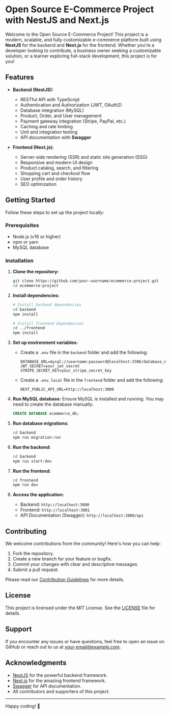 # Open Source E-Commerce Project with NestJS and Next.js

Welcome to the Open Source E-Commerce Project! This project is a modern, scalable, and fully customizable e-commerce platform built using **NestJS** for the backend and **Next.js** for the frontend. Whether you're a developer looking to contribute, a business owner seeking a customizable solution, or a learner exploring full-stack development, this project is for you!

## Features

- **Backend (NestJS):**
  - RESTful API with TypeScript
  - Authentication and Authorization (JWT, OAuth2)
  - Database integration (MySQL)
  - Product, Order, and User management
  - Payment gateway integration (Stripe, PayPal, etc.)
  - Caching and rate limiting
  - Unit and integration testing
  - API documentation with **Swagger**

- **Frontend (Next.js):**
  - Server-side rendering (SSR) and static site generation (SSG)
  - Responsive and modern UI design
  - Product catalog, search, and filtering
  - Shopping cart and checkout flow
  - User profile and order history
  - SEO optimization

## Getting Started

Follow these steps to set up the project locally:

### Prerequisites

- Node.js (v16 or higher)
- npm or yarn
- MySQL database

### Installation

1. **Clone the repository:**
   ```bash
   git clone https://github.com/your-username/ecommerce-project.git
   cd ecommerce-project
   ```

2. **Install dependencies:**
   ```bash
   # Install backend dependencies
   cd backend
   npm install

   # Install frontend dependencies
   cd ../frontend
   npm install
   ```

3. **Set up environment variables:**
   - Create a `.env` file in the `backend` folder and add the following:
     ```env
     DATABASE_URL=mysql://username:password@localhost:3306/database_name
     JWT_SECRET=your_jwt_secret
     STRIPE_SECRET_KEY=your_stripe_secret_key
     ```
   - Create a `.env.local` file in the `frontend` folder and add the following:
     ```env
     NEXT_PUBLIC_API_URL=http://localhost:3000
     ```

4. **Run MySQL database:**
   Ensure MySQL is installed and running. You may need to create the database manually:
   ```sql
   CREATE DATABASE ecommerce_db;
   ```

5. **Run database migrations:**
   ```bash
   cd backend
   npm run migration:run
   ```

6. **Run the backend:**
   ```bash
   cd backend
   npm run start:dev
   ```

7. **Run the frontend:**
   ```bash
   cd frontend
   npm run dev
   ```

8. **Access the application:**
   - Backend: `http://localhost:3000`
   - Frontend: `http://localhost:3001`
   - API Documentation (Swagger): `http://localhost:3000/api`

## Contributing

We welcome contributions from the community! Here's how you can help:

1. Fork the repository.
2. Create a new branch for your feature or bugfix.
3. Commit your changes with clear and descriptive messages.
4. Submit a pull request.

Please read our [Contribution Guidelines](CONTRIBUTING.md) for more details.

## License

This project is licensed under the MIT License. See the [LICENSE](LICENSE) file for details.

## Support

If you encounter any issues or have questions, feel free to open an issue on GitHub or reach out to us at [your-email@example.com](mailto:your-email@example.com).

## Acknowledgments

- [NestJS](https://nestjs.com) for the powerful backend framework.
- [Next.js](https://nextjs.org) for the amazing frontend framework.
- [Swagger](https://swagger.io) for API documentation.
- All contributors and supporters of this project.

---

Happy coding! 🚀
